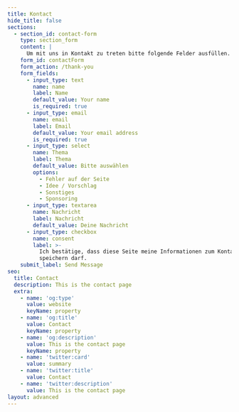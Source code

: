 ```yaml
---
title: Kontact
hide_title: false
sections:
  - section_id: contact-form
    type: section_form
    content: |
      Um mit uns in Kontakt zu treten bitte folgende Felder ausfüllen.
    form_id: contactForm
    form_action: /thank-you
    form_fields:
      - input_type: text
        name: name
        label: Name
        default_value: Your name
        is_required: true
      - input_type: email
        name: email
        label: Email
        default_value: Your email address
        is_required: true
      - input_type: select
        name: Thema
        label: Thema
        default_value: Bitte auswählen
        options:
          - Fehler auf der Seite
          - Idee / Vorschlag
          - Sonstiges
          - Sponsoring
      - input_type: textarea
        name: Nachricht
        label: Nachricht
        default_value: Deine Nachricht
      - input_type: checkbox
        name: consent
        label: >-
          Ich bestätige, dass diese Seite meine Informationen zum Kontakt
          speichern darf.
    submit_label: Send Message
seo:
  title: Contact
  description: This is the contact page
  extra:
    - name: 'og:type'
      value: website
      keyName: property
    - name: 'og:title'
      value: Contact
      keyName: property
    - name: 'og:description'
      value: This is the contact page
      keyName: property
    - name: 'twitter:card'
      value: summary
    - name: 'twitter:title'
      value: Contact
    - name: 'twitter:description'
      value: This is the contact page
layout: advanced
---
```

